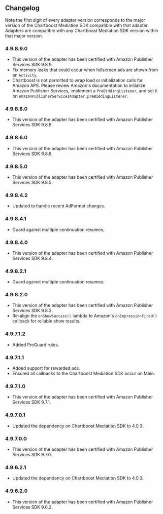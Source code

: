 ## Changelog

Note the first digit of every adapter version corresponds to the major version of the Chartboost Mediation SDK compatible with that adapter. 
Adapters are compatible with any Chartboost Mediation SDK version within that major version.

### 4.9.8.9.0
- This version of the adapter has been certified with Amazon Publisher Services SDK 9.8.9.
- Fix memory leaks that could occur when fullscreen ads are shown from an `Activity`.
- Chartboost is not permitted to wrap load or initialization calls for Amazon APS. Please review Amazon's documentation to initialize Amazon Publisher Services, implement a `PreBiddingListener`, and set it on `AmazonPublisherServicesAdapter.preBiddingListener`.

### 4.9.8.8.0
- This version of the adapter has been certified with Amazon Publisher Services SDK 9.8.8.

### 4.9.8.6.0
- This version of the adapter has been certified with Amazon Publisher Services SDK 9.8.6.

### 4.9.8.5.0
- This version of the adapter has been certified with Amazon Publisher Services SDK 9.8.5.

### 4.9.8.4.2
- Updated to handle recent AdFormat changes.

### 4.9.8.4.1
- Guard against multiple continuation resumes.

### 4.9.8.4.0
- This version of the adapter has been certified with Amazon Publisher Services SDK 9.8.4.

### 4.9.8.2.1
- Guard against multiple continuation resumes.

### 4.9.8.2.0
- This version of the adapter has been certified with Amazon Publisher Services SDK 9.8.2.
- Re-align the `onShowSuccess()` lambda to Amazon's `onImpressionFired()` callback for reliable show results.

### 4.9.7.1.2
- Added ProGuard rules.

### 4.9.7.1.1
- Added support for rewarded ads.
- Ensured all callbacks to the Chartboost Mediation SDK occur on Main.

### 4.9.7.1.0
- This version of the adapter has been certified with Amazon Publisher Services SDK 9.7.1.

### 4.9.7.0.1
- Updated the dependency on Chartboost Mediation SDK to 4.0.0.

### 4.9.7.0.0
- This version of the adapter has been certified with Amazon Publisher Services SDK 9.7.0.

### 4.9.6.2.1
- Updated the dependency on Chartboost Mediation SDK to 4.0.0.

### 4.9.6.2.0
- This version of the adapter has been certified with Amazon Publisher Services SDK 9.6.2.
